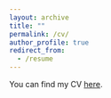 ```yaml
---
layout: archive
title: ""
permalink: /cv/
author_profile: true
redirect_from:
  - /resume
---
```


You can find my CV [here](files/CV.pdf).
